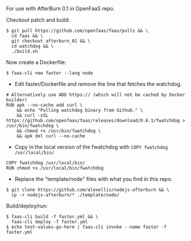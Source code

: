 For use with AfterBurn 0.1 in OpenFaaS repo.

Checkout patch and build:

```
$ git pull https://github.com/openfaas/faas/pulls && \
  cd faas && \
  git checkout afterburn_01 && \
  cd watchdog && \
  ./build.sh
```

Now create a Dockerfile:

```
$ faas-cli new faster --lang node
```

* Edit faster/Dockerfile and remove the line that fetches the watchdog.

```
# Alternatively use ADD https:// (which will not be cached by Docker builder)
RUN apk --no-cache add curl \ 
    && echo "Pulling watchdog binary from Github." \
    && curl -sSL https://github.com/openfaas/faas/releases/download/0.6.1/fwatchdog > /usr/bin/fwatchdog \
    && chmod +x /usr/bin/fwatchdog \
    && apk del curl --no-cache
```

* Copy in the local version of the fwatchdog with `COPY fwatchdog /usr/local/bin/`

```
COPY fwatchdog /usr/local/bin/
RUN chmod +x /usr/local/bin/fwatchdog
```

* Replace the "template/node" files with what you find in this repo.

```
$ git clone https://github.com/alexellis/nodejs-afterburn && \
  cp -r nodejs-afterburn/* ./template/node/
```

Build/deploy/run:

```
$ faas-cli build -f faster.yml && \
  faas-cli deploy -f faster.yml
$ echo test-values-go-here | faas-cli invoke --name faster -f faster.yml
```

